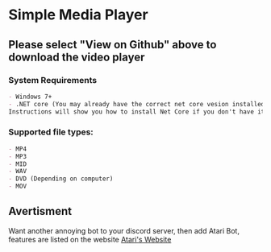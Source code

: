 # Simple Media Player

## Please select "View on Github" above to download the video player


### System Requirements
```markdown
- Windows 7+
- .NET core (You may already have the correct net core vesion installed.
Instructions will show you how to install Net Core if you don't have it.
```

### Supported file types:
```markdown
- MP4
- MP3
- MID
- WAV
- DVD (Depending on computer)
- MOV

```

## Avertisment
Want another annoying bot to your discord server, then add Atari Bot, features are listed on the
website [Atari's Website](https://flare-development.github.io/AtariBot/)
